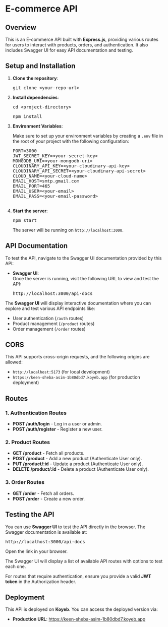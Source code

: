 <!DOCTYPE html>
<html lang="en">
<head>
  <meta charset="UTF-8">
  <meta name="viewport" content="width=device-width, initial-scale=1.0">
  <title>E-commerce API Documentation</title>
</head>
<body>
  <h1>E-commerce API</h1>
  <h2>Overview</h2>
  <p>This is an E-commerce API built with <strong>Express.js</strong>, providing various routes for users to interact with products, orders, and authentication. It also includes Swagger UI for easy API documentation and testing.</p>

  <h2>Setup and Installation</h2>
  <ol>
    <li><strong>Clone the repository</strong>:
      <pre>git clone &lt;your-repo-url&gt;</pre>
    </li>
    <li><strong>Install dependencies</strong>:
      <pre>cd &lt;project-directory&gt;</pre>
      <pre>npm install</pre>
    </li>
    <li><strong>Environment Variables</strong>:
      <p>Make sure to set up your environment variables by creating a <code>.env</code> file in the root of your project with the following configuration:</p>
      <pre>
PORT=3000
JWT_SECRET_KEY=&lt;your-secret-key&gt;
MONGODB_URI=&lt;your-mongodb-uri&gt;
CLOUDINARY_API_KEY=&lt;your-cloudinary-api-key&gt;
CLOUDINARY_API_SECRET=&lt;your-cloudinary-api-secret&gt;
CLOUD_NAME=&lt;your-cloud-name&gt;
EMAIL_HOST=smtp.gmail.com
EMAIL_PORT=465
EMAIL_USER=&lt;your-email&gt;
EMAIL_PASS=&lt;your-email-password&gt;
      </pre>
    </li>
    <li><strong>Start the server</strong>:
      <pre>npm start</pre>
      <p>The server will be running on <code>http://localhost:3000</code>.</p>
    </li>
  </ol>

  <h2>API Documentation</h2>
  <p>To test the API, navigate to the Swagger UI documentation provided by this API:</p>
  <ul>
    <li><strong>Swagger UI</strong>:<br> 
      Once the server is running, visit the following URL to view and test the API:
      <pre>http://localhost:3000/api-docs</pre>
    </li>
  </ul>
  <p>The <strong>Swagger UI</strong> will display interactive documentation where you can explore and test various API endpoints like:</p>
  <ul>
    <li>User authentication (<code>/auth</code> routes)</li>
    <li>Product management (<code>/product</code> routes)</li>
    <li>Order management (<code>/order</code> routes)</li>
  </ul>

  <h2>CORS</h2>
  <p>This API supports cross-origin requests, and the following origins are allowed:</p>
  <ul>
    <li><code>http://localhost:5173</code> (for local development)</li>
    <li><code>https://keen-sheba-asim-1b80dbd7.koyeb.app</code> (for production deployment)</li>
  </ul>

  <h2>Routes</h2>
  <h3>1. Authentication Routes</h3>
  <ul>
    <li><strong>POST /auth/login</strong> - Log in a user or admin.</li>
    <li><strong>POST /auth/register</strong> - Register a new user.</li>
  </ul>

  <h3>2. Product Routes</h3>
  <ul>
    <li><strong>GET /product</strong> - Fetch all products.</li>
    <li><strong>POST /product</strong> - Add a new product (Authenticate User only).</li>
    <li><strong>PUT /product/:id</strong> - Update a product (Authenticate User only).</li>
    <li><strong>DELETE /product/:id</strong> - Delete a product (Authenticate User only).</li>
  </ul>

  <h3>3. Order Routes</h3>
  <ul>
    <li><strong>GET /order</strong> - Fetch all orders.</li>
    <li><strong>POST /order</strong> - Create a new order.</li>
  </ul>

  <h2>Testing the API</h2>
  <p>You can use <strong>Swagger UI</strong> to test the API directly in the browser. The Swagger documentation is available at:</p>
  <pre>http://localhost:3000/api-docs</pre>
  <p>Open the link in your browser.</p>
  <p>The Swagger UI will display a list of available API routes with options to test each one.</p>
  <p>For routes that require authentication, ensure you provide a valid <strong>JWT token</strong> in the Authorization header.</p>

  <h2>Deployment</h2>
  <p>This API is deployed on <strong>Koyeb</strong>. You can access the deployed version via:</p>
  <ul>
    <li><strong>Production URL</strong>:  
      <a href="https://keen-sheba-asim-1b80dbd7.koyeb.app" target="_blank">https://keen-sheba-asim-1b80dbd7.koyeb.app</a>
    </li>
  </ul>

</body>
</html>
